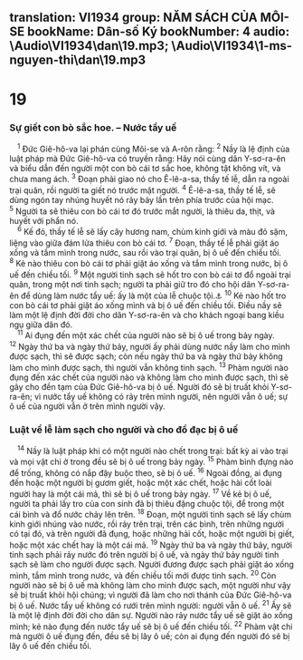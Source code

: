 translation: VI1934
group: NĂM SÁCH CỦA MÔI-SE
bookName: Dân-số Ký 
bookNumber: 4
audio: \Audio\VI1934\dan\19.mp3; \Audio\VI1934\1-ms-nguyen-thi\dan\19.mp3
-------

<div class="title"><h1>19</h1><h3>Sự giết con bò sắc hoe. – Nước tẩy uế</h3></div>
<span class="verse dan_19_1"> <sup>1</sup> Đức Giê-hô-va lại phán cùng Môi-se và A-rôn rằng: </span>
<span class="verse dan_19_2"><sup>2</sup> Nầy là lệ định của luật pháp mà Đức Giê-hô-va có truyền rằng: Hãy nói cùng dân Y-sơ-ra-ên và biểu dẫn đến người một con bò cái tơ sắc hoe, không tật không vít, và chưa mang ách. </span>
<span class="verse dan_19_3"><sup>3</sup> Đoạn phải giao nó cho Ê-lê-a-sa, thầy tế lễ, dẫn ra ngoài trại quân, rồi người ta giết nó trước mặt người. </span>
<span class="verse dan_19_4"><sup>4</sup> Ê-lê-a-sa, thầy tế lễ, sẽ dùng ngón tay nhúng huyết nó rảy bảy lần trên phía trước của hội mạc. </span>
<span class="verse dan_19_5"><sup>5</sup> Người ta sẽ thiêu con bò cái tơ đó trước mắt người, là thiêu da, thịt, và huyết với phẩn nó. <br/></span>
<span class="verse dan_19_6"> <sup>6</sup> Kế đó, thầy tế lễ sẽ lấy cây hương nam, chùm kinh giới và màu đỏ sặm, liệng vào giữa đám lửa thiêu con bò cái tơ. </span>
<span class="verse dan_19_7"><sup>7</sup> Đoạn, thầy tế lễ phải giặt áo xống và tắm mình trong nước, sau rồi vào trại quân, bị ô uế đến chiều tối. </span>
<span class="verse dan_19_8"><sup>8</sup> Kẻ nào thiêu con bò cái tơ phải giặt áo xống và tắm mình trong nước, bị ô uế đến chiều tối. </span>
<span class="verse dan_19_9"><sup>9</sup> Một người tinh sạch sẽ hốt tro con bò cái tơ đổ ngoài trại quân, trong một nơi tinh sạch; người ta phải giữ tro đó cho hội dân Y-sơ-ra-ên để dùng làm nước tẩy uế: ấy là một của lễ chuộc tội.<a data-toggle="tooltip" data-placement="bottom" title="He 9:13">⚓</a></span>
<span class="verse dan_19_10"><sup>10</sup> Kẻ nào hốt tro con bò cái tơ phải giặt áo xống mình và bị ô uế đến chiều tối. Điều nầy sẽ làm một lệ định đời đời cho dân Y-sơ-ra-ên và cho khách ngoại bang kiều ngụ giữa dân đó. <br/></span>
<span class="verse dan_19_11"> <sup>11</sup> Ai đụng đến một xác chết của người nào sẽ bị ô uế trong bảy ngày. </span>
<span class="verse dan_19_12"><sup>12</sup> Ngày thứ ba và ngày thứ bảy, người ấy phải dùng nước nầy làm cho mình được sạch, thì sẽ được sạch; còn nếu ngày thứ ba và ngày thứ bảy không làm cho mình được sạch, thì người vẫn không tinh sạch. </span>
<span class="verse dan_19_13"><sup>13</sup> Phàm người nào đụng đến xác chết của người nào và không làm cho mình được sạch, thì sẽ gây cho đền tạm của Đức Giê-hô-va bị ô uế. Người đó sẽ bị truất khỏi Y-sơ-ra-ên; vì nước tẩy uế không có rảy trên mình người, nên người vẫn ô uế; sự ô uế của người vẫn ở trên mình người vậy. <br/></span>
<div class="title"><h3>Luật về lễ làm sạch cho người và cho đồ đạc bị ô uế</h3></div>
<span class="verse dan_19_14"> <sup>14</sup> Nầy là luật pháp khi có một người nào chết trong trại: bất kỳ ai vào trại và mọi vật chi ở trong đều sẽ bị ô uế trong bảy ngày. </span>
<span class="verse dan_19_15"><sup>15</sup> Phàm bình đựng nào để trống, không có nắp đậy buộc theo, sẽ bị ô uế. </span>
<span class="verse dan_19_16"><sup>16</sup> Ngoài đồng, ai đụng đến hoặc một người bị gươm giết, hoặc một xác chết, hoặc hài cốt loài người hay là một cái mả, thì sẽ bị ô uế trong bảy ngày. </span>
<span class="verse dan_19_17"><sup>17</sup> Về kẻ bị ô uế, người ta phải lấy tro của con sinh đã bị thiêu đặng chuộc tội, để trong một cái bình và đổ nước chảy lên trên. </span>
<span class="verse dan_19_18"><sup>18</sup> Đoạn, một người tinh sạch sẽ lấy chùm kinh giới nhúng vào nước, rồi rảy trên trại, trên các bình, trên những người có tại đó, và trên người đã đụng, hoặc những hài cốt, hoặc một người bị giết, hoặc một xác chết hay là một cái mả. </span>
<span class="verse dan_19_19"><sup>19</sup> Ngày thứ ba và ngày thứ bảy, người tinh sạch phải rảy nước đó trên người bị ô uế, và ngày thứ bảy người tinh sạch sẽ làm cho người được sạch. Người đương được sạch phải giặt áo xống mình, tắm mình trong nước, và đến chiều tối mới được tinh sạch. </span>
<span class="verse dan_19_20"><sup>20</sup> Còn người nào sẽ bị ô uế mà không làm cho mình được sạch, một người như vậy sẽ bị truất khỏi hội chúng; vì người đã làm cho nơi thánh của Đức Giê-hô-va bị ô uế. Nước tẩy uế không có rưới trên mình người: người vẫn ô uế. </span>
<span class="verse dan_19_21"><sup>21</sup> Ấy sẽ là một lệ định đời đời cho dân sự. Người nào rảy nước tẩy uế sẽ giặt áo xống mình; kẻ nào đụng đến nước tẩy uế sẽ bị ô uế đến chiều tối. </span>
<span class="verse dan_19_22"><sup>22</sup> Phàm vật chi mà người ô uế đụng đến, đều sẽ bị lây ô uế; còn ai đụng đến người đó sẽ bị lây ô uế đến chiều tối. <br/></span>
